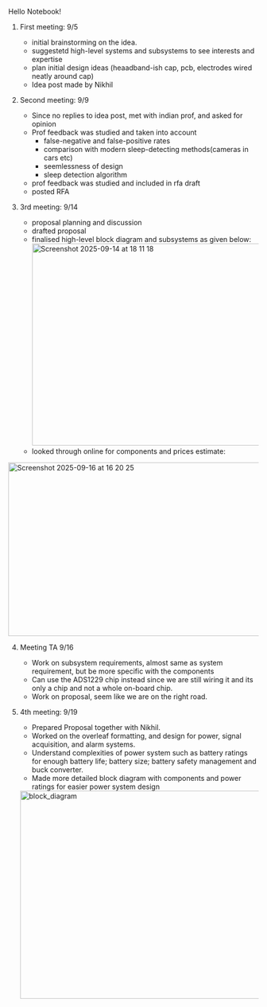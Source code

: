 Hello Notebook!

1. First meeting: 9/5
   - initial brainstorming on the idea.
   - suggestetd high-level systems and subsystems to see interests and expertise
   - plan initial design ideas (heaadband-ish cap, pcb, electrodes wired neatly around cap)
   - Idea post made by Nikhil
  
2. Second meeting: 9/9
   - Since no replies to idea post, met with indian prof, and asked for opinion
   - Prof feedback was studied and taken into account
       - false-negative and false-positive rates
       - comparison with modern sleep-detecting methods(cameras in cars etc)
       - seemlessness of design
       - sleep detection algorithm 
   - prof feedback was studied and included in rfa draft
   - posted RFA
  
3. 3rd meeting: 9/14
   - proposal planning and discussion
   - drafted proposal
   - finalised high-level block diagram and subsystems as given below:
     <img width="846" height="406" alt="Screenshot 2025-09-14 at 18 11 18" src="https://github.com/user-attachments/assets/b5be6066-7c5a-45f6-a4e4-950ded320607" />
   - looked through online for components and prices estimate:
<img width="574" height="349" alt="Screenshot 2025-09-16 at 16 20 25" src="https://github.com/user-attachments/assets/1d28e088-35c1-4e89-ab02-ad1e8892c59d" />

4. Meeting TA 9/16
   - Work on subsystem requirements, almost same as system requirement, but be more specific with the components
   - Can use the ADS1229 chip instead since we are still wiring it and its only a chip and not a whole on-board chip.
   - Work on proposal, seem like we are on the right road.
  
5. 4th meeting: 9/19
   - Prepared Proposal together with Nikhil.
   - Worked on the overleaf formatting, and design for power, signal acquisition, and alarm systems.
   - Understand complexities of power system such as battery ratings for enough battery life; battery size; battery safety management and buck converter.
   - Made more detailed block diagram with components and power ratings for easier power system design
   <img width="584" height="418" alt="block_diagram" src="https://github.com/user-attachments/assets/5e6cb6be-e4e9-404a-94a1-87239125517a" />

